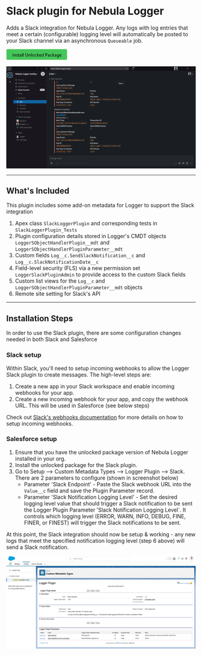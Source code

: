 # Slack plugin for Nebula Logger

Adds a Slack integration for Nebula Logger. Any logs with log entries that meet a certain (configurable) logging level will automatically be posted to your Slack channel via an asynchronous `Queueable` job.

[![Install Unlocked Package](./../../content/btn-install-unlocked-package.png)](https://login.salesforce.com/packaging/installPackage.apexp?p0=04t5Y0000027FLoQAM)

![Slack plugin: notification](./../../content/slack-plugin-notification.png)

---

## What's Included

This plugin includes some add-on metadata for Logger to support the Slack integration

1. Apex class `SlackLoggerPlugin` and corresponding tests in `SlackLoggerPlugin_Tests`
2. Plugin configuration details stored in Logger's CMDT objects `LoggerSObjectHandlerPlugin__mdt` and `LoggerSObjectHandlerPluginParameter__mdt`
3. Custom fields `Log__c.SendSlackNotification__c` and `Log__c.SlackNotificationDate__c`
4. Field-level security (FLS) via a new permission set `LoggerSlackPluginAdmin` to provide access to the custom Slack fields
5. Custom list views for the `Log__c` and `LoggerSObjectHandlerPluginParameter__mdt` objects
6. Remote site setting for Slack's API

---

## Installation Steps

In order to use the Slack plugin, there are some configuration changes needed in both Slack and Salesforce

### Slack setup

Within Slack, you'll need to setup incoming webhooks to allow the Logger Slack plugin to create messages. The high-level steps are:

1. Create a new app in your Slack workspace and enable incoming webhooks for your app.
2. Create a new incoming webhook for your app, and copy the webhook URL. This will be used in Salesforce (see below steps)

Check out [Slack's webhooks documentation](https://api.slack.com/messaging/webhooks) for more details on how to setup incoming webhooks.

### Salesforce setup

1. Ensure that you have the unlocked package version of Nebula Logger installed in your org.
2. Install the unlocked package for the Slack plugin.
3. Go to Setup --> Custom Metadata Types --> Logger Plugin --> Slack. There are 2 parameters to configure (shown in screenshot below)
    - Parameter 'Slack Endpoint' - Paste the Slack webhook URL into the `Value__c` field and save the Plugin Parameter record.
    - Parameter 'Slack Notification Logging Level' - Set the desired logging level value that should trigger a Slack notification to be sent the Logger Plugin Parameter 'Slack Notification Logging Level`. It controls which logging level (ERROR, WARN, INFO, DEBUG, FINE, FINER, or FINEST) will trigger the Slack notifications to be sent.

At this point, the Slack integration should now be setup & working - any new logs that meet the specified notification logging level (step 6 above) will send a Slack notification.

![Slack plugin: configuration](./../../content/slack-plugin-configuration.png)
